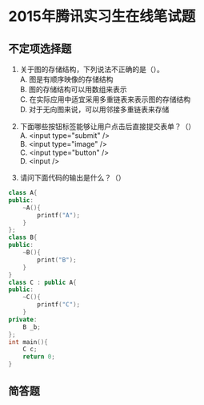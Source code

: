 # 2015年腾讯实习生在线笔试题
## 不定项选择题
1. 关于图的存储结构，下列说法不正确的是（）。  
A. 图是有顺序映像的存储结构  
B. 图的存储结构可以用数组来表示  
C. 在实际应用中适宜采用多重链表来表示图的存储结构  
D. 对于无向图来说，可以用邻接多重链表来存储  

2. 下面哪些按钮标签能够让用户点击后直接提交表单？（）  
A. \<input type="submit" />  
B. \<input type="image" />  
C. \<input type="button" />  
D. \<input />  

3. 请问下面代码的输出是什么？（）  
```C++
class A{
public:
	~A(){
		printf("A");
	}
};
class B{
public:
	~B(){
		print("B");	
	}
}
class C : public A{
public:
	~C(){
		printf("C");
	}
private:
	B _b;
};
int main(){
	C c;
	return 0;
}
```


## 简答题
